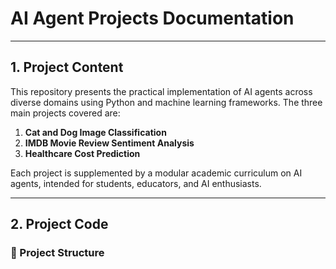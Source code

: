 # AI Agent Projects Documentation

---

## 1. Project Content

This repository presents the practical implementation of AI agents across diverse domains using Python and machine learning frameworks. The three main projects covered are:

1. **Cat and Dog Image Classification**
2. **IMDB Movie Review Sentiment Analysis**
3. **Healthcare Cost Prediction**

Each project is supplemented by a modular academic curriculum on AI agents, intended for students, educators, and AI enthusiasts.

---

## 2. Project Code

### 📁 Project Structure

